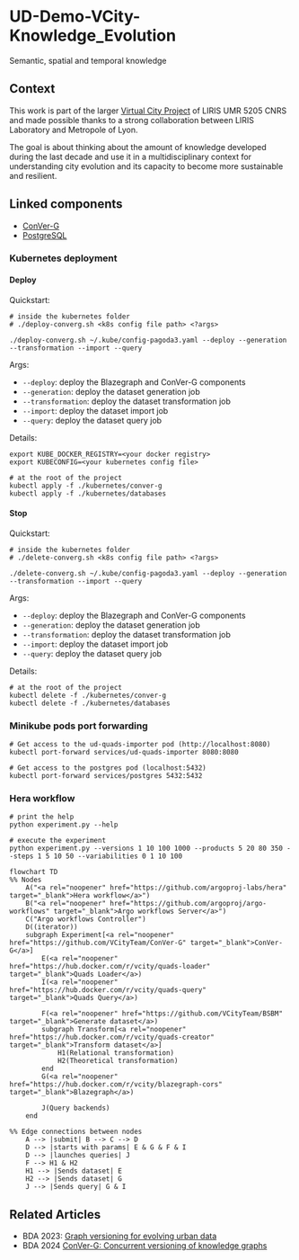 # UD-Demo-VCity-Knowledge_Evolution
Semantic, spatial and temporal knowledge

## Context
This work is part of the larger [Virtual City Project](https://projet.liris.cnrs.fr/vcity/) of LIRIS UMR 5205 CNRS and made possible thanks to a strong collaboration between LIRIS Laboratory and Metropole of Lyon.

The goal is about thinking about the amount of knowledge developed during the last decade and use it in a multidisciplinary context for understanding city evolution and its capacity to become more sustainable and resilient.

## Linked components

- [ConVer-G](https://github.com/VCityTeam/ConVer-G)
- [PostgreSQL](https://www.postgresql.org/docs/16/index.html)

### Kubernetes deployment
#### Deploy

Quickstart:

```shell
# inside the kubernetes folder
# ./deploy-converg.sh <k8s config file path> <?args>

./deploy-converg.sh ~/.kube/config-pagoda3.yaml --deploy --generation --transformation --import --query
```

Args:
- `--deploy`: deploy the Blazegraph and ConVer-G components
- `--generation`: deploy the dataset generation job
- `--transformation`: deploy the dataset transformation job
- `--import`: deploy the dataset import job
- `--query`: deploy the dataset query job

Details:
```shell
export KUBE_DOCKER_REGISTRY=<your docker registry>
export KUBECONFIG=<your kubernetes config file>

# at the root of the project
kubectl apply -f ./kubernetes/conver-g
kubectl apply -f ./kubernetes/databases
```

#### Stop

Quickstart:

```shell
# inside the kubernetes folder
# ./delete-converg.sh <k8s config file path> <?args>

./delete-converg.sh ~/.kube/config-pagoda3.yaml --deploy --generation --transformation --import --query
```

Args:
- `--deploy`: deploy the Blazegraph and ConVer-G components
- `--generation`: deploy the dataset generation job
- `--transformation`: deploy the dataset transformation job
- `--import`: deploy the dataset import job
- `--query`: deploy the dataset query job

Details:

```shell
# at the root of the project
kubectl delete -f ./kubernetes/conver-g
kubectl delete -f ./kubernetes/databases
```

### Minikube pods port forwarding

```shell
# Get access to the ud-quads-importer pod (http://localhost:8080)
kubectl port-forward services/ud-quads-importer 8080:8080

# Get access to the postgres pod (localhost:5432)
kubectl port-forward services/postgres 5432:5432
```

### Hera workflow
    
```shell
# print the help
python experiment.py --help

# execute the experiment
python experiment.py --versions 1 10 100 1000 --products 5 20 80 350 --steps 1 5 10 50 --variabilities 0 1 10 100
```

```mermaid
flowchart TD
%% Nodes
    A("<a rel="noopener" href="https://github.com/argoproj-labs/hera" target="_blank">Hera workflow</a>")
    B("<a rel="noopener" href="https://github.com/argoproj/argo-workflows" target="_blank">Argo workflows Server</a>")
    C("Argo workflows Controller")
    D((iterator))
    subgraph Experiment[<a rel="noopener" href="https://github.com/VCityTeam/ConVer-G" target="_blank">ConVer-G</a>]
        E(<a rel="noopener" href="https://hub.docker.com/r/vcity/quads-loader" target="_blank">Quads Loader</a>)
        I(<a rel="noopener" href="https://hub.docker.com/r/vcity/quads-query" target="_blank">Quads Query</a>)
        
        F(<a rel="noopener" href="https://github.com/VCityTeam/BSBM" target="_blank">Generate dataset</a>)
        subgraph Transform[<a rel="noopener" href="https://hub.docker.com/r/vcity/quads-creator" target="_blank">Transform dataset</a>]
            H1(Relational transformation)
            H2(Theoretical transformation)
        end
        G(<a rel="noopener" href="https://hub.docker.com/r/vcity/blazegraph-cors" target="_blank">Blazegraph</a>)

        J(Query backends)
    end

%% Edge connections between nodes
    A --> |submit| B --> C --> D
    D --> |starts with params| E & G & F & I
    D --> |launches queries| J
    F --> H1 & H2 
    H1 --> |Sends dataset| E
    H2 --> |Sends dataset| G
    J --> |Sends query| G & I
```

## Related Articles

- BDA 2023: [Graph versioning for evolving urban data](https://hal.science/hal-04257528)
- BDA 2024 [ConVer-G: Concurrent versioning of knowledge graphs](https://hal.science/hal-04690144)